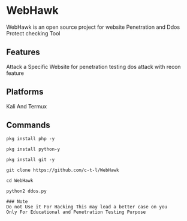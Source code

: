 # WebHawk
WebHawk is an open source project for website Penetration and Ddos Protect checking Tool
## Features
Attack a Specific Website for penetration testing
dos attack with recon feature
## Platforms

Kali And Termux




## Commands
```
pkg install php -y
```
```
pkg install python-y
```
```
pkg install git -y
```
```
git clone https://github.com/c-t-l/WebHawk
```
```
cd WebHawk
```
```
python2 ddos.py
```
```
### Note 
Do not Use it For Hacking This may lead a better case on you 
Only For Educational and Penetration Testing Purpose

